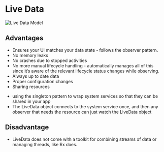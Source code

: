 # Live Data

![Live Data Model](https://image.prntscr.com/image/oUlpvMRXRPiSBMVsTQ3ZPw.png)

## Advantages 
- Ensures your UI matches your data state - follows the observer pattern.
- No memory leaks
- No crashes due to stopped activities
- No more manual lifecycle handling - automatically manages all of this since it’s aware of the relevant lifecycle status changes while observing.
- Always up to date data
- Proper configuration changes
- Sharing resources 
+  using the singleton pattern to wrap system services so that they can be shared in your app
+ The LiveData object connects to the system service once, and then any observer that needs the resource can just watch the LiveData object

## Disadvantage
- LiveData does not come with a toolkit for combining streams of data or managing threads, like Rx does.
